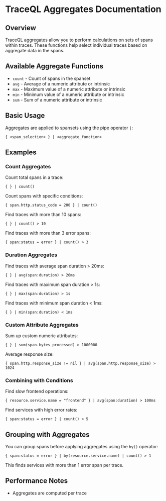 # TraceQL Aggregates Documentation

## Overview
TraceQL aggregates allow you to perform calculations on sets of spans within traces. These functions help select individual traces based on aggregate data in the spans.

## Available Aggregate Functions
- `count` - Count of spans in the spanset
- `avg` - Average of a numeric attribute or intrinsic
- `max` - Maximum value of a numeric attribute or intrinsic
- `min` - Minimum value of a numeric attribute or intrinsic
- `sum` - Sum of a numeric attribute or intrinsic

## Basic Usage
Aggregates are applied to spansets using the pipe operator `|`:
```
{ <span_selection> } | <aggregate_function>
```

## Examples

### Count Aggregates
Count total spans in a trace:
```
{ } | count()
```

Count spans with specific conditions:
```
{ span.http.status_code = 200 } | count()
```

Find traces with more than 10 spans:
```
{ } | count() > 10
```

Find traces with more than 3 error spans:
```
{ span:status = error } | count() > 3
```

### Duration Aggregates
Find traces with average span duration > 20ms:
```
{ } | avg(span:duration) > 20ms
```

Find traces with maximum span duration > 1s:
```
{ } | max(span:duration) > 1s
```

Find traces with minimum span duration < 1ms:
```
{ } | min(span:duration) < 1ms
```

### Custom Attribute Aggregates
Sum up custom numeric attributes:
```
{ } | sum(span.bytes_processed) > 1000000
```

Average response size:
```
{ span.http.response_size != nil } | avg(span.http.response_size) > 1024
```

### Combining with Conditions
Find slow frontend operations:
```
{ resource.service.name = "frontend" } | avg(span:duration) > 100ms
```

Find services with high error rates:
```
{ span:status = error } | count() > 5
```

## Grouping with Aggregates
You can group spans before applying aggregates using the `by()` operator:
```
{ span:status = error } | by(resource.service.name) | count() > 1
```

This finds services with more than 1 error span per trace.

## Performance Notes
- Aggregates are computed per trace
